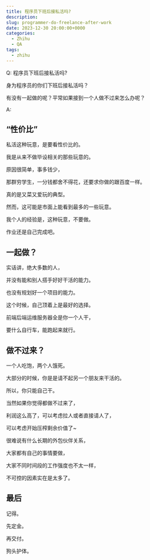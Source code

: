```yaml
---
title: 程序员下班后接私活吗?
description:
slug: programmer-do-freelance-after-work
date: 2023-12-30 20:00:00+0000
categories:
  - Zhihu
  - QA
tags:
  - zhihu
---
```


Q: 程序员下班后接私活吗?

身为程序员的你们下班后接私活吗？

有没有一起做的呢？平常如果接到一个人做不过来怎么办呢？

A:

## “性价比”

私活这种玩意，是要看性价比的。

我是从来不做毕设相关的那些玩意的。

原因很简单，事多钱少，

那群穷学生，一分钱都舍不得花，还要求你做的跟百度一样。

真的是又菜又爱玩的典型。

然而，这可能是市面上能看到最多的一些玩意。

我个人的经验是，这种玩意，不要做。

作业还是自己完成吧。

## 一起做？

实话讲，绝大多数的人，

并没有能和别人搭手好好干活的能力。

也没有规划好一个项目的能力。

这个时候，自己顶着上是最好的选择。

前端后端运维服务器全是你一个人干，

要什么自行车，能跑起来就行。

## 做不过来？

一个人吃饱，两个人饿死。

大部分的时候，你是是请不起另一个朋友来干活的。

所以，你只能自己干。

当然如果你觉得都做不过来了，

利润这么高了，可以考虑拉人或者直接请人了，

可以考虑开始压榨剩余价值了~

很难说有什么长期的外包伙伴关系，

大家都有自己的事情要做，

大家不同时间段的工作强度也不太一样，

不可控的因素实在是太多了。

## 最后

记得。

先定金。

再交付。

狗头护体。
